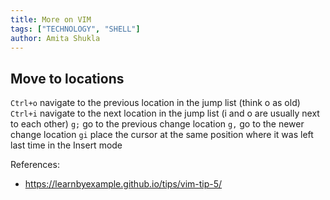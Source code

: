 ```yaml
---
title: More on VIM
tags: ["TECHNOLOGY", "SHELL"]
author: Amita Shukla
---
```


## Move to locations

`Ctrl+o` navigate to the previous location in the jump list (think o as old)
`Ctrl+i` navigate to the next location in the jump list (i and o are usually next to each other)
`g;` go to the previous change location
`g,` go to the newer change location
`gi` place the cursor at the same position where it was left last time in the Insert mode

References:
- https://learnbyexample.github.io/tips/vim-tip-5/
